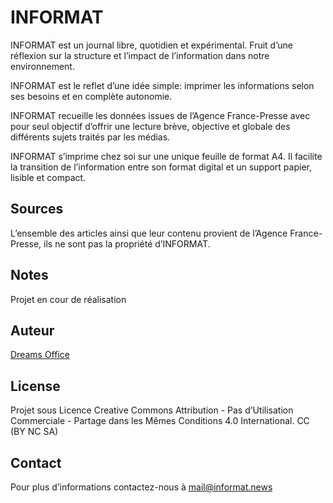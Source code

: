 # INFORMAT

INFORMAT est un journal libre, quotidien et expérimental. Fruit d’une réflexion sur la structure et l’impact de l’information dans notre environnement. 

INFORMAT est le reflet d’une idée simple: imprimer les informations selon ses besoins et en complète autonomie. 

INFORMAT recueille les données issues de l’Agence France-Presse avec pour seul objectif d’offrir une lecture brève, objective et globale des différents sujets traités par les médias. 

INFORMAT s’imprime chez soi sur une unique feuille de format A4. Il facilite la transition de l’information entre son format digital et un support papier, lisible et compact.

## Sources

L’ensemble des articles ainsi que leur contenu provient de l’Agence France-Presse, ils ne sont pas la propriété d’INFORMAT.

## Notes

Projet en cour de réalisation

## Auteur

[Dreams Office](http://www.dreamsoffice.fr/)

## License

Projet sous Licence Creative Commons Attribution - Pas d’Utilisation Commerciale - Partage dans les Mêmes Conditions 4.0 International. CC (BY NC SA)

## Contact

Pour plus d’informations contactez-nous à mail@informat.news
